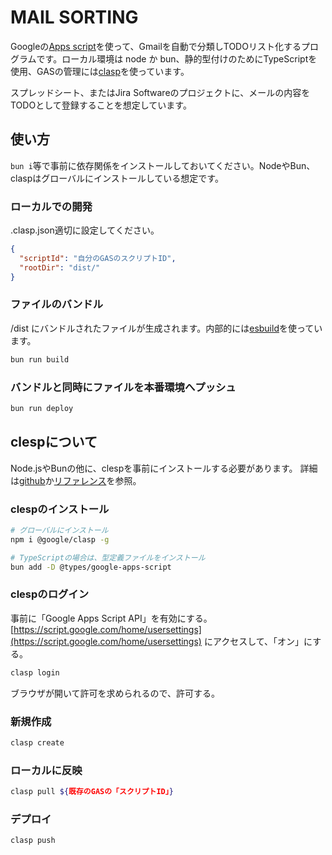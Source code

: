 # MAIL SORTING

Googleの[Apps script](https://workspace.google.co.jp/intl/ja/products/apps-script/)を使って、Gmailを自動で分類しTODOリスト化するプログラムです。ローカル環境は node か bun、静的型付けのためにTypeScriptを使用、GASの管理には[clasp](https://github.com/google/clasp)を使っています。

スプレッドシート、またはJira Softwareのプロジェクトに、メールの内容をTODOとして登録することを想定しています。


## 使い方

`bun i`等で事前に依存関係をインストールしておいてください。NodeやBun、claspはグローバルにインストールしている想定です。

### ローカルでの開発
.clasp.json適切に設定してください。


```json
{
  "scriptId": "自分のGASのスクリプトID",
  "rootDir": "dist/"
}
```

### ファイルのバンドル
/dist にバンドルされたファイルが生成されます。内部的には[esbuild](https://esbuild.github.io/)を使っています。

```bash
bun run build
```

### バンドルと同時にファイルを本番環境へプッシュ
```bash
bun run deploy
```

## clespについて

Node.jsやBunの他に、clespを事前にインストールする必要があります。
詳細は[github](https://github.com/google/clasp#readme)か[リファレンス](https://developers.google.com/apps-script/guides/clasp?hl=en)を参照。

### clespのインストール

```bash
# グローバルにインストール
npm i @google/clasp -g

# TypeScriptの場合は、型定義ファイルをインストール
bun add -D @types/google-apps-script
```

### clespのログイン

事前に「Google Apps Script API」を有効にする。
[https://script.google.com/home/usersettings](https://script.google.com/home/usersettings) にアクセスして、「オン」にする。

```bash
clasp login
```
ブラウザが開いて許可を求められるので、許可する。

### 新規作成

```bash
clasp create
```

### ローカルに反映

```bash
clasp pull ${既存のGASの「スクリプトID」}
```

### デプロイ

```bash
clasp push
```

  
